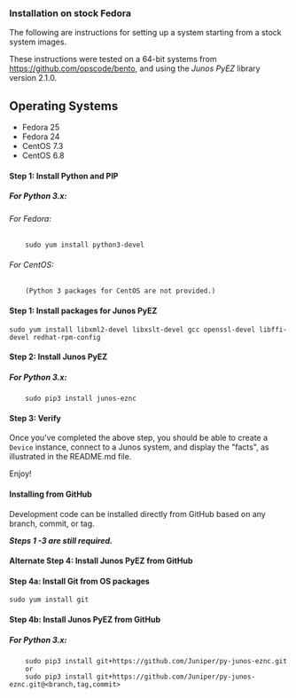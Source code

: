 ### Installation on stock Fedora

The following are instructions for setting up a system starting from a stock system images.

These instructions were tested on a 64-bit systems from https://github.com/opscode/bento, and using the _Junos PyEZ_ library version 2.1.0.

Operating Systems
---------------
- Fedora 25
- Fedora 24
- CentOS 7.3
- CentOS 6.8

#### Step 1: Install Python and PIP

##### For Python 3.x:
###### For Fedora:
        sudo yum install python3-devel
###### For CentOS:
        (Python 3 packages for CentOS are not provided.)

#### Step 1: Install packages for Junos PyEZ

    sudo yum install libxml2-devel libxslt-devel gcc openssl-devel libffi-devel redhat-rpm-config
	
#### Step 2: Install Junos PyEZ

##### For Python 3.x:
        sudo pip3 install junos-eznc

#### Step 3: Verify 

Once you've completed the above step, you should be able to create a `Device` instance, connect to a Junos system, and display the "facts", as illustrated in the README.md file.

Enjoy!


#### Installing from GitHub

Development code can be installed directly from GitHub based on any branch, commit, or tag.

***Steps 1 -3 are still required.***
#### Alternate Step 4: Install Junos PyEZ from GitHub

#### Step 4a: Install Git from OS packages
    sudo yum install git

#### Step 4b: Install Junos PyEZ from GitHub

##### For Python 3.x:
	    sudo pip3 install git+https://github.com/Juniper/py-junos-eznc.git
	    or
	    sudo pip3 install git+https://github.com/Juniper/py-junos-eznc.git@<branch,tag,commit>
